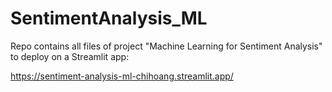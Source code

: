 # SentimentAnalysis_ML
Repo contains all files of project "Machine Learning for Sentiment Analysis" to deploy on a Streamlit app:

https://sentiment-analysis-ml-chihoang.streamlit.app/
